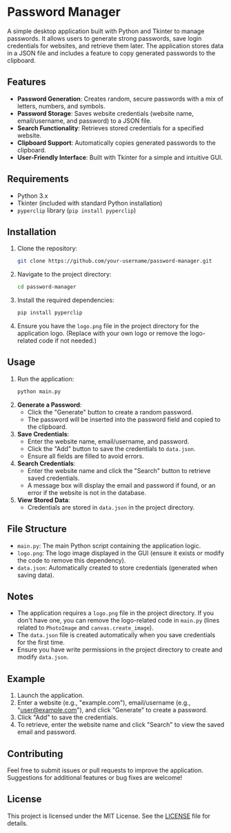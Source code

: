 # Password Manager

A simple desktop application built with Python and Tkinter to manage passwords. It allows users to generate strong passwords, save login credentials for websites, and retrieve them later. The application stores data in a JSON file and includes a feature to copy generated passwords to the clipboard.

## Features
- **Password Generation**: Creates random, secure passwords with a mix of letters, numbers, and symbols.
- **Password Storage**: Saves website credentials (website name, email/username, and password) to a JSON file.
- **Search Functionality**: Retrieves stored credentials for a specified website.
- **Clipboard Support**: Automatically copies generated passwords to the clipboard.
- **User-Friendly Interface**: Built with Tkinter for a simple and intuitive GUI.

## Requirements
- Python 3.x
- Tkinter (included with standard Python installation)
- `pyperclip` library (`pip install pyperclip`)

## Installation
1. Clone the repository:
   ```bash
   git clone https://github.com/your-username/password-manager.git
   ```
2. Navigate to the project directory:
   ```bash
   cd password-manager
   ```
3. Install the required dependencies:
   ```bash
   pip install pyperclip
   ```
4. Ensure you have the `logo.png` file in the project directory for the application logo. (Replace with your own logo or remove the logo-related code if not needed.)

## Usage
1. Run the application:
   ```bash
   python main.py
   ```
2. **Generate a Password**:
   - Click the "Generate" button to create a random password.
   - The password will be inserted into the password field and copied to the clipboard.
3. **Save Credentials**:
   - Enter the website name, email/username, and password.
   - Click the "Add" button to save the credentials to `data.json`.
   - Ensure all fields are filled to avoid errors.
4. **Search Credentials**:
   - Enter the website name and click the "Search" button to retrieve saved credentials.
   - A message box will display the email and password if found, or an error if the website is not in the database.
5. **View Stored Data**:
   - Credentials are stored in `data.json` in the project directory.

## File Structure
- `main.py`: The main Python script containing the application logic.
- `logo.png`: The logo image displayed in the GUI (ensure it exists or modify the code to remove this dependency).
- `data.json`: Automatically created to store credentials (generated when saving data).

## Notes
- The application requires a `logo.png` file in the project directory. If you don't have one, you can remove the logo-related code in `main.py` (lines related to `PhotoImage` and `canvas.create_image`).
- The `data.json` file is created automatically when you save credentials for the first time.
- Ensure you have write permissions in the project directory to create and modify `data.json`.

## Example
1. Launch the application.
2. Enter a website (e.g., "example.com"), email/username (e.g., "user@example.com"), and click "Generate" to create a password.
3. Click "Add" to save the credentials.
4. To retrieve, enter the website name and click "Search" to view the saved email and password.

## Contributing
Feel free to submit issues or pull requests to improve the application. Suggestions for additional features or bug fixes are welcome!

## License
This project is licensed under the MIT License. See the [LICENSE](LICENSE) file for details.